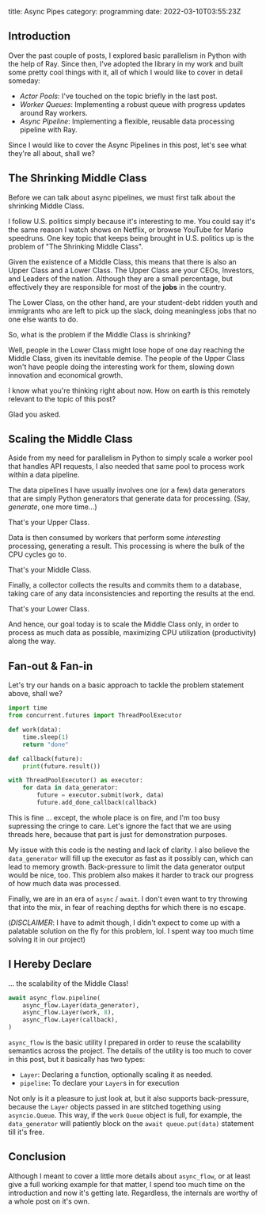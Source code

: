 title: Async Pipes
category: programming
date: 2022-03-10T03:55:23Z


## Introduction

Over the past couple of posts, I explored basic parallelism in Python with the help of Ray. Since then, I've adopted the library in my work and built some pretty cool things with it, all of which I would like to cover in detail someday:

- _Actor Pools_: I've touched on the topic briefly in the last post.
- _Worker Queues_: Implementing a robust queue with progress updates around Ray workers.
- _Async Pipeline_: Implementing a flexible, reusable data processing pipeline with Ray.

Since I would like to cover the Async Pipelines in this post, let's see what they're all about, shall we?

## The Shrinking Middle Class

Before we can talk about async pipelines, we must first talk about the shrinking Middle Class.

I follow U.S. politics simply because it's interesting to me. You could say it's the same reason I watch shows on Netflix, or browse YouTube for Mario speedruns. One key topic that keeps being brought in U.S. politics up is the problem of "The Shrinking Middle Class".

Given the existence of a Middle Class, this means that there is also an Upper Class and a Lower Class. The Upper Class are your CEOs, Investors, and Leaders of the nation. Although they are a small percentage, but effectively they are responsible for most of the **jobs** in the country.

The Lower Class, on the other hand, are your student-debt ridden youth and immigrants who are left to pick up the slack, doing meaningless jobs that no one else wants to do.

So, what is the problem if the Middle Class is shrinking?

Well, people in the Lower Class might lose hope of one day reaching the Middle Class, given its inevitable demise. The people of the Upper Class won't have people doing the interesting work for them, slowing down innovation and economical growth.

I know what you're thinking right about now. How on earth is this remotely relevant to the topic of this post?

Glad you asked.

## Scaling the Middle Class

Aside from my need for parallelism in Python to simply scale a worker pool that handles API requests, I also needed that same pool to process work within a data pipeline.

The data pipelines I have usually involves one (or a few) data generators that are simply Python generators that generate data for processing. (Say, _generate_, one more time...)

That's your Upper Class.

Data is then consumed by workers that perform some _interesting_ processing, generating a result. This processing is where the bulk of the CPU cycles go to.

That's your Middle Class.

Finally, a collector collects the results and commits them to a database, taking care of any data inconsistencies and reporting the results at the end.

That's your Lower Class.

And hence, our goal today is to scale the Middle Class only, in order to process as much data as possible, maximizing CPU utilization (productivity) along the way.

## Fan-out & Fan-in

Let's try our hands on a basic approach to tackle the problem statement above, shall we?

```python
import time
from concurrent.futures import ThreadPoolExecutor

def work(data):
	time.sleep(1)
	return "done"

def callback(future):
	print(future.result())

with ThreadPoolExecutor() as executor:
    for data in data_generator:
        future = executor.submit(work, data)
        future.add_done_callback(callback)
```

This is fine ... except, the whole place is on fire, and I'm too busy supressing the cringe to care. Let's ignore the fact that we are using threads here, because that part is just for demonstration purposes.

My issue with this code is the nesting and lack of clarity. I also believe the `data_generator` will fill up the executor as fast as it possibly can, which can lead to memory growth. Back-pressure to limit the data generator output would be nice, too. This problem also makes it harder to track our progress of how much data was processed.

Finally, we are in an era of `async` / `await`. I don't even want to try throwing that into the mix, in fear of reaching depths for which there is no escape.

(_DISCLAIMER_: I have to admit though, I didn't expect to come up with a palatable solution on the fly for this problem, lol. I spent way too much time solving it in our project)

## I Hereby Declare

... the scalability of the Middle Class!

```python
await async_flow.pipeline(
    async_flow.Layer(data_generator),
    async_flow.Layer(work, 8),
    async_flow.Layer(callback),
)
```

`async_flow` is the basic utility I prepared in order to reuse the scalability semantics across the project. The details of the utility is too much to cover in this post, but it basically has two types:

- `Layer`: Declaring a function, optionally scaling it as needed.
- `pipeline`: To declare your `Layer`s in for execution

Not only is it a pleasure to just look at, but it also supports back-pressure, because the `Layer` objects passed in are stitched togething using `asyncio.Queue`. This way, if the `work` `Queue` object is full, for example, the `data_generator` will patiently block on the `await queue.put(data)` statement till it's free.

## Conclusion

Although I meant to cover a little more details about `async_flow`, or at least give a full working example for that matter, I spend too much time on the introduction and now it's getting late. Regardless, the internals are worthy of a whole post on it's own.

